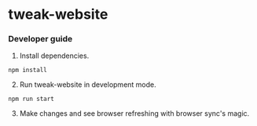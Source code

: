 # tweak-website

### Developer guide
1. Install dependencies.
```
npm install
```
2. Run tweak-website in development mode.
```
npm run start
```
3. Make changes and see browser refreshing with browser sync's magic.
